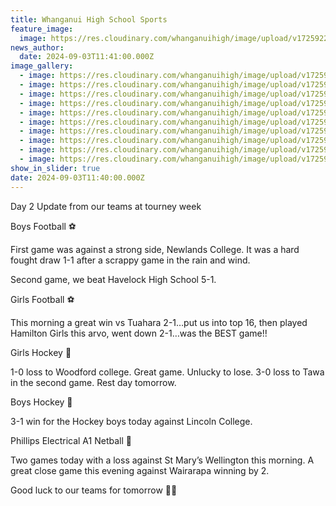 ```yaml
---
title: Whanganui High School Sports
feature_image:
  image: https://res.cloudinary.com/whanganuihigh/image/upload/v1725922231/News/BOYS.jpg
news_author:
  date: 2024-09-03T11:41:00.000Z
image_gallery:
  - image: https://res.cloudinary.com/whanganuihigh/image/upload/v1725922284/News/boys1.jpg
  - image: https://res.cloudinary.com/whanganuihigh/image/upload/v1725922285/News/boys2.jpg
  - image: https://res.cloudinary.com/whanganuihigh/image/upload/v1725922286/News/boys3.jpg
  - image: https://res.cloudinary.com/whanganuihigh/image/upload/v1725922287/News/boys5.jpg
  - image: https://res.cloudinary.com/whanganuihigh/image/upload/v1725922287/News/boys4.jpg
  - image: https://res.cloudinary.com/whanganuihigh/image/upload/v1725922287/News/boys6.jpg
  - image: https://res.cloudinary.com/whanganuihigh/image/upload/v1725922288/News/boys7.jpg
  - image: https://res.cloudinary.com/whanganuihigh/image/upload/v1725922290/News/boys8.jpg
  - image: https://res.cloudinary.com/whanganuihigh/image/upload/v1725922290/News/boys9.jpg
  - image: https://res.cloudinary.com/whanganuihigh/image/upload/v1725922292/News/boys10.jpg
show_in_slider: true
date: 2024-09-03T11:40:00.000Z
---
```

Day 2 Update from our teams at tourney week 

Boys Football ⚽️

First game was against a strong side, Newlands College. It was a hard fought draw 1-1 after a scrappy game in the rain and wind. 

Second game, we beat Havelock High School 5-1. 

Girls Football ⚽️

This morning a great win vs Tuahara 2-1…put us into top 16, then played Hamilton Girls this arvo, went down 2-1…was the BEST game!!

Girls Hockey 🏑 

1-0 loss to Woodford college. Great game. Unlucky to lose. 3-0 loss to Tawa in the second game. Rest day tomorrow. 

Boys Hockey 🏑 

3-1 win for the Hockey boys today against Lincoln College.

Phillips Electrical A1 Netball 🏐 

Two games today with a loss against  St Mary’s Wellington this morning. A great close game this evening against Wairarapa winning by 2. 

Good luck to our teams for tomorrow 💚💛
